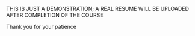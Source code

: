 THIS IS JUST A DEMONSTRATION; A REAL RESUME WILL BE UPLOADED AFTER COMPLETION OF THE COURSE

Thank you for your patience